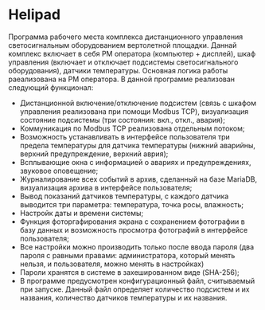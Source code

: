 # Helipad
Программа рабочего места комплекса дистанционного управления светосигнальным оборудованием вертолетной площадки. Даннай комплекс включает в себя РМ оператора (компьютер + дисплей), шкаф управления (включает и отключает подсистемы светосигнального оборудования), датчики температуры. Основная логика работы раеализована на РМ оператора.
В данной программе реализован следующий функционал:
- Дистанционной включение/отключение подсистем (связь с шкафом управления реализована при помощи Modbus TCP), визуализация состояние подсистемы (три состояния: вкл., откл., авария);
- Коммуникация по Modbus TCP реализована отдельным потоком;
- Возможность устанавливать в интерфейсе пользователя три предела температуры для датчика температуры (нижний аварийны, верхний предупреждение, верхний аврия);
- Всплывающие окна с информацией о авариях и предупреждениях, звуковое оповещение;
- Журналирование всех событий в архив, сделанный на базе MariaDB, визуализация архива в интерфейсе пользователя;
- Вывод показаний датчиков температуры, с каждого датчика выводится три параметра: температура, точка росы, влажность;
- Настройк даты и времени системы;
- Функция фоторгафирования экрана с сохранением фотографии в базу данных и возможность просмотра фотографий в интерфейсе пользователя;
- Все настройки можно производить только после ввода пароля (два пароля с равными правами: администратора, который менять нельзя, и пользователя, можно менять в настройках)
- Пароли хранятся в системе в захешированном виде (SHA-256);
- В программе предусмотрен конфигурационный файл, считываемый при запуске. Данный файл определяет количество подсистем и их названия, количество датчиков температуры и их названия. 
